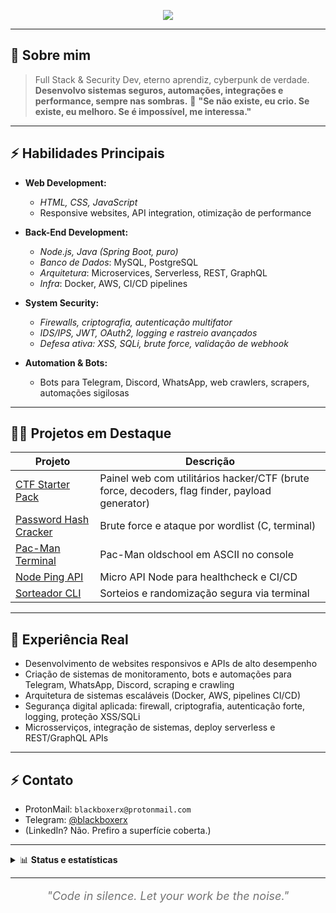 
<p align="center"><img src="https://skillicons.dev/icons?i=python,java,spring,js,nodejs,flask,linux,docker,bash,git,postgres,mysql,aws" /></p>

---

## 🦾 **Sobre mim**

> Full Stack & Security Dev, eterno aprendiz, cyberpunk de verdade.<br>
> **Desenvolvo sistemas seguros, automações, integrações e performance, sempre nas sombras.**
> 🥷 **"Se não existe, eu crio. Se existe, eu melhoro. Se é impossível, me interessa."**

---

## ⚡️ **Habilidades Principais**

- **Web Development:**  
  - *HTML, CSS, JavaScript*
  - Responsive websites, API integration, otimização de performance

- **Back-End Development:**  
  - *Node.js, Java (Spring Boot, puro)*
  - *Banco de Dados*: MySQL, PostgreSQL
  - *Arquitetura*: Microservices, Serverless, REST, GraphQL
  - *Infra*: Docker, AWS, CI/CD pipelines

- **System Security:**  
  - *Firewalls, criptografia, autenticação multifator*
  - *IDS/IPS, JWT, OAuth2, logging e rastreio avançados*
  - *Defesa ativa: XSS, SQLi, brute force, validação de webhook*

- **Automation & Bots:**  
  - Bots para Telegram, Discord, WhatsApp, web crawlers, scrapers, automações sigilosas

---

## 🏴‍☠️ **Projetos em Destaque**

| Projeto | Descrição |
|---------|-----------|
| [CTF Starter Pack](https://github.com/BlackBoxerX/ctf-starter-pack-web) | Painel web com utilitários hacker/CTF (brute force, decoders, flag finder, payload generator) |
| [Password Hash Cracker](https://github.com/BlackBoxerX/password-hash-cracker-c) | Brute force e ataque por wordlist (C, terminal) |
| [Pac-Man Terminal](https://github.com/BlackBoxerX/pacman) | Pac-Man oldschool em ASCII no console |
| [Node Ping API](https://github.com/BlackBoxerX/node-ping-api) | Micro API Node para healthcheck e CI/CD |
| [Sorteador CLI](https://github.com/BlackBoxerX/Sorteador) | Sorteios e randomização segura via terminal |

---

## 🧬 **Experiência Real**

- Desenvolvimento de websites responsivos e APIs de alto desempenho
- Criação de sistemas de monitoramento, bots e automações para Telegram, WhatsApp, Discord, scraping e crawling
- Arquitetura de sistemas escaláveis (Docker, AWS, pipelines CI/CD)
- Segurança digital aplicada: firewall, criptografia, autenticação forte, logging, proteção XSS/SQLi
- Microsserviços, integração de sistemas, deploy serverless e REST/GraphQL APIs

---

## ⚡️ **Contato**
- ProtonMail: `blackboxerx@protonmail.com`
- Telegram: [@blackboxerx](https://t.me/blackboxerx)
- (LinkedIn? Não. Prefiro a superfície coberta.)

---

<details>
  <summary>📊 <b>Status e estatísticas</b></summary>
  <br>
  <img src="https://github-readme-stats.vercel.app/api?username=BlackBoxerX&show_icons=true&theme=radical" width="48%" />
  <img src="https://github-readme-streak-stats.herokuapp.com/?user=BlackBoxerX&theme=radical" width="48%" />
</details>

---

<p align="center" style="font-size:18px;font-style:italic;opacity:0.6;">
  "Code in silence. Let your work be the noise."
</p>

